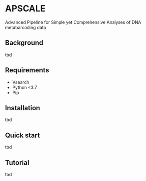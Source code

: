 # APSCALE
Advanced Pipeline for Simple yet Comprehensive Analyses of DNA metabarcoding data

## Background

tbd

## Requirements

* Vsearch
* Python <3.7
* Pip

## Installation

tbd

## Quick start

tbd

## Tutorial

tbd



